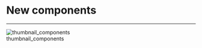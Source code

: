 
# New components

---

  
![thumbnail_components](https://studio-assets.supernova.io/design-systems/27883/3bc23bd1-f8ec-4a89-b952-2289269633e9.png)  
thumbnail_components  
